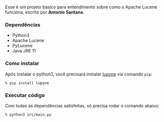 Esse é um projeto básico para entendimento sobre como o Apache Lucene funciona, escrito por **Antonio Santana**.

### Dependências

- Python3
- Apache Lucene
- PyLucene
- Java JRE 11

### Como instalar

Após instalar o python3, você precisará instalar [lupyne](https://github.com/coady/lupyne) via comando `pip`:

```console
% pip install lupyne
```

### Executar código

Com todas as dependências satisfeitas, só precisa rodar o comando abaixo:

```console
% python3 src/main.py
```
